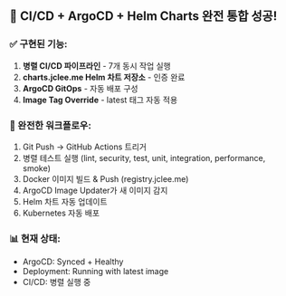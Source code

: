## 🎯 CI/CD + ArgoCD + Helm Charts 완전 통합 성공!

### ✅ 구현된 기능:
1. **병렬 CI/CD 파이프라인** - 7개 동시 작업 실행
2. **charts.jclee.me Helm 차트 저장소** - 인증 완료
3. **ArgoCD GitOps** - 자동 배포 구성
4. **Image Tag Override** - latest 태그 자동 적용

### 🔄 완전한 워크플로우:
1. Git Push → GitHub Actions 트리거
2. 병렬 테스트 실행 (lint, security, test, unit, integration, performance, smoke)
3. Docker 이미지 빌드 & Push (registry.jclee.me)
4. ArgoCD Image Updater가 새 이미지 감지
5. Helm 차트 자동 업데이트
6. Kubernetes 자동 배포

### 📊 현재 상태:
- ArgoCD: Synced + Healthy
- Deployment: Running with latest image
- CI/CD: 병렬 실행 중

